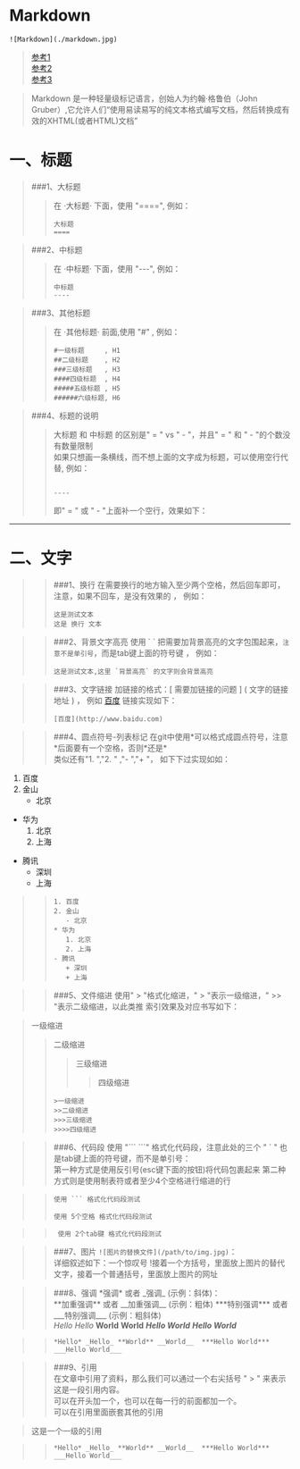 Markdown
==
`![Markdown](./markdown.jpg)`

>[参考1](：https://blog.csdn.net/shaukon/article/details/78173911)  
>[参考2](：https://blog.csdn.net/qq_40815337/article/details/83379005)  
>[参考3](：https://maxiang.io/)  


> Markdown 是一种轻量级标记语言，创始人为约翰·格鲁伯（John Gruber）,它允许人们“使用易读易写的纯文本格式编写文档，然后转换成有效的XHTML(或者HTML)文档”  

一、标题
==

>###1、大标题  
>>在  ·大标题· 下面，使用 "====", 例如： 
>>```
>>大标题 
>>====
>>```
 
>###2、中标题  
>>在  ·中标题· 下面，使用 "---", 例如： 
>>```
>>中标题 
>>----
>>```

>###3、其他标题  
>>在  ·其他标题· 前面,使用 "#" , 例如： 
>>```
>>#一级标题     , H1
>>##二级标题    , H2 
>>###三级标题   , H3  
>>####四级标题  , H4
>>#####五级标题 , H5 
>>######六级标题, H6 
>>```

>###4、标题的说明
>> 大标题 和 中标题 的区别是" = " vs " - "，并且" = " 和 " - "的个数没有数量限制  
>> 如果只想画一条横线，而不想上面的文字成为标题，可以使用空行代替, 例如：  
>>``` 
>> 
>>----  
>>```  
>> 即" = " 或 " - "上面补一个空行，效果如下：

---

二、文字
==
>> ###1、换行
>>在需要换行的地方输入至少两个空格，然后回车即可，注意，如果不回车，是没有效果的 ， 例如：  
>>``` 
>>这是测试文本  
>>这是 换行 文本 
>>``` 

>> ###2、背景文字高亮 
>>使用 \` \` 把需要加背景高亮的文字包围起来，`注意不是单引号`，而是tab键上面的符号键 ， 例如：  
>>``` 
>>这是测试文本,这里 `背景高亮` 的文字则会背景高亮  
>>```  

>> ###3、文字链接
>>加链接的格式：\[ 需要加链接的问题 \] \( 文字的链接地址 \) ， 例如 [百度](http://www.baidu.com) 链接实现如下：  
>>``` 
>>[百度](http://www.baidu.com) 
>>```  

>> ###4、圆点符号-列表标记
>>在git中使用\*可以格式成圆点符号，注意\*后面要有一个空格，否则\*还是\*   
>>类似还有"1. ","2. " ,"- ","+ "， 如下下过实现如如：  
1. 百度
2. 金山
    - 北京   
* 华为 
    1. 北京
    2. 上海
- 腾讯  
    + 深圳
    + 上海  
 
>>```  
>>1. 百度  
>>2. 金山  
>>    - 北京     
>>* 华为  
>>    1. 北京  
>>    2. 上海  
>>- 腾讯   
>>    + 深圳  
>>    + 上海    
>>```  


>> ###5、文件缩进
>>使用" \> "格式化缩进，" \> "表示一级缩进，" \>\> "表示二级缩进，以此类推 索引效果及对应书写如下：      

>一级缩进  
>>二级缩进   
>>>三级缩进 
>>>>四级缩进   
>>```  
>>>一级缩进  
>>>>二级缩进   
>>>>>三级缩进 
>>>>>>四级缩进  
>>```  



>> ###6、代码段
>>使用 "\`\`\`  \`\`\`" 格式化代码段，注意此处的三个 " \` " 也是tab键上面的符号键，而不是单引号：      
>>第一种方式是使用反引号(esc键下面的按钮)将代码包裹起来
>>第二种方式则是使用制表符或者至少4个空格进行缩进的行

>>```  
>>使用 ``` 格式化代码段测试
>>```  
>>     使用 5个空格 格式化代码段测试

>>      使用 2个tab键 格式化代码段测试


>> ###7、图片
>>`![图片的替换文件](/path/to/img.jpg)`：      
>>详细叙述如下：一个惊叹号 !接着一个方括号，里面放上图片的替代文字，接着一个普通括号，里面放上图片的网址  



>> ###8、强调
>>\*强调\* 或者 \_强调\_ (示例：斜体)：      
>>\*\*加重强调\*\* 或者 \_\_加重强调\_\_ (示例：粗体)
>>\*\*\*特别强调\*\*\* 或者 \_\_\_特别强调\_\_\_ (示例：粗斜体)  
>>*Hello* _Hello_ **World** __World__  ***Hello World***  ___Hello World___  

>>```  
>>*Hello* _Hello_ **World** __World__  ***Hello World***  ___Hello World___  
>>``` 


>> ###9、引用  
>>在文章中引用了资料，那么我们可以通过一个右尖括号 " > " 来表示这是一段引用内容。   
>>可以在开头加一个，也可以在每一行的前面都加一个。  
>>可以在引用里面嵌套其他的引用  

>这是一个一级的引用

>>```  
>>*Hello* _Hello_ **World** __World__  ***Hello World***  ___Hello World___  
>>``` 